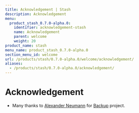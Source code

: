 ```yaml
---
title: Acknowledgement | Stash
description: Acknowledgement
menu:
  product_stash_0.7.0-alpha.0:
    identifier: acknowledgement-stash
    name: Acknowledgement
    parent: welcome
    weight: 20
product_name: stash
menu_name: product_stash_0.7.0-alpha.0
section_menu_id: welcome
url: /products/stash/0.7.0-alpha.0/welcome/acknowledgement/
aliases:
  - /products/stash/0.7.0-alpha.0/acknowledgement/
---
```


# Acknowledgement
 - Many thanks to [Alexander Neumann](https://github.com/fd0) for [Backup](https://restic.net) project.

